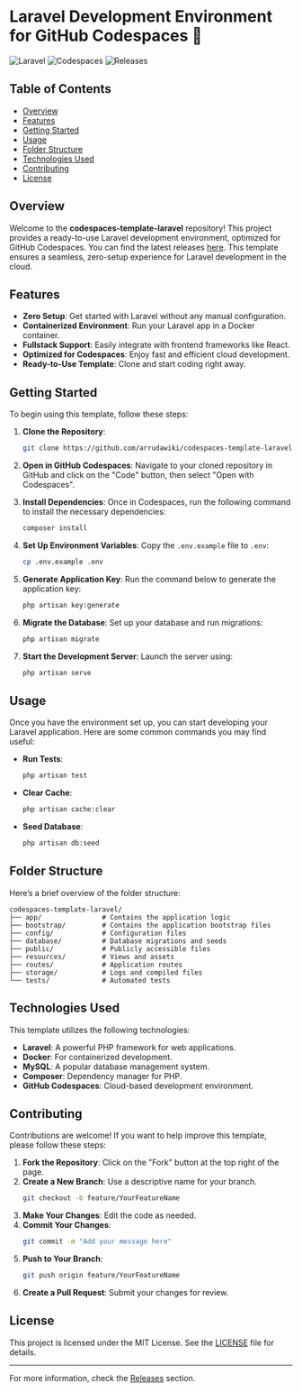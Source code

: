 # Laravel Development Environment for GitHub Codespaces 🚀

![Laravel](https://img.shields.io/badge/Laravel-Ready-brightgreen) ![Codespaces](https://img.shields.io/badge/Codespaces-Optimized-blue) ![Releases](https://img.shields.io/badge/Releases-Latest-orange)

## Table of Contents
- [Overview](#overview)
- [Features](#features)
- [Getting Started](#getting-started)
- [Usage](#usage)
- [Folder Structure](#folder-structure)
- [Technologies Used](#technologies-used)
- [Contributing](#contributing)
- [License](#license)

## Overview

Welcome to the **codespaces-template-laravel** repository! This project provides a ready-to-use Laravel development environment, optimized for GitHub Codespaces. You can find the latest releases [here](https://github.com/arrudawiki/codespaces-template-laravel/releases). This template ensures a seamless, zero-setup experience for Laravel development in the cloud.

## Features

- **Zero Setup**: Get started with Laravel without any manual configuration.
- **Containerized Environment**: Run your Laravel app in a Docker container.
- **Fullstack Support**: Easily integrate with frontend frameworks like React.
- **Optimized for Codespaces**: Enjoy fast and efficient cloud development.
- **Ready-to-Use Template**: Clone and start coding right away.

## Getting Started

To begin using this template, follow these steps:

1. **Clone the Repository**:
   ```bash
   git clone https://github.com/arrudawiki/codespaces-template-laravel.git
   ```

2. **Open in GitHub Codespaces**:
   Navigate to your cloned repository in GitHub and click on the "Code" button, then select "Open with Codespaces".

3. **Install Dependencies**:
   Once in Codespaces, run the following command to install the necessary dependencies:
   ```bash
   composer install
   ```

4. **Set Up Environment Variables**:
   Copy the `.env.example` file to `.env`:
   ```bash
   cp .env.example .env
   ```

5. **Generate Application Key**:
   Run the command below to generate the application key:
   ```bash
   php artisan key:generate
   ```

6. **Migrate the Database**:
   Set up your database and run migrations:
   ```bash
   php artisan migrate
   ```

7. **Start the Development Server**:
   Launch the server using:
   ```bash
   php artisan serve
   ```

## Usage

Once you have the environment set up, you can start developing your Laravel application. Here are some common commands you may find useful:

- **Run Tests**:
   ```bash
   php artisan test
   ```

- **Clear Cache**:
   ```bash
   php artisan cache:clear
   ```

- **Seed Database**:
   ```bash
   php artisan db:seed
   ```

## Folder Structure

Here’s a brief overview of the folder structure:

```
codespaces-template-laravel/
├── app/               # Contains the application logic
├── bootstrap/         # Contains the application bootstrap files
├── config/            # Configuration files
├── database/          # Database migrations and seeds
├── public/            # Publicly accessible files
├── resources/         # Views and assets
├── routes/            # Application routes
├── storage/           # Logs and compiled files
└── tests/             # Automated tests
```

## Technologies Used

This template utilizes the following technologies:

- **Laravel**: A powerful PHP framework for web applications.
- **Docker**: For containerized development.
- **MySQL**: A popular database management system.
- **Composer**: Dependency manager for PHP.
- **GitHub Codespaces**: Cloud-based development environment.

## Contributing

Contributions are welcome! If you want to help improve this template, please follow these steps:

1. **Fork the Repository**: Click on the "Fork" button at the top right of the page.
2. **Create a New Branch**: Use a descriptive name for your branch.
   ```bash
   git checkout -b feature/YourFeatureName
   ```
3. **Make Your Changes**: Edit the code as needed.
4. **Commit Your Changes**:
   ```bash
   git commit -m "Add your message here"
   ```
5. **Push to Your Branch**:
   ```bash
   git push origin feature/YourFeatureName
   ```
6. **Create a Pull Request**: Submit your changes for review.

## License

This project is licensed under the MIT License. See the [LICENSE](LICENSE) file for details.

---

For more information, check the [Releases](https://github.com/arrudawiki/codespaces-template-laravel/releases) section.